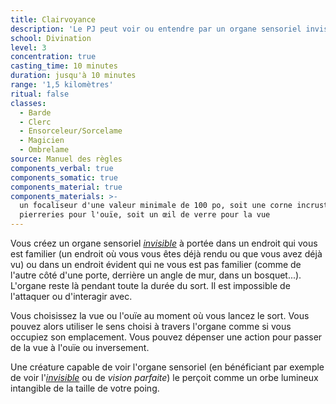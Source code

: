 ```yaml
---
title: Clairvoyance
description: 'Le PJ peut voir ou entendre par un organe sensoriel invisible à 1,5 kilomètre.'
school: Divination
level: 3
concentration: true
casting_time: 10 minutes
duration: jusqu'à 10 minutes
range: '1,5 kilomètres'
ritual: false
classes:
  - Barde
  - Clerc
  - Ensorceleur/Sorcelame
  - Magicien
  - Ombrelame
source: Manuel des règles
components_verbal: true
components_somatic: true
components_material: true
components_materials: >-
  un focaliseur d'une valeur minimale de 100 po, soit une corne incrustée de
  pierreries pour l'ouïe, soit un œil de verre pour la vue
---
```

Vous créez un organe sensoriel [_invisible_](/gerer-la-sante-du-personnage/#invisible) à portée dans un endroit qui vous est familier (un endroit où vous vous êtes déjà rendu ou que vous avez déjà vu) ou dans un endroit évident qui ne vous est pas familier (comme de l'autre côté d'une porte, derrière un angle de mur, dans un bosquet...). L'organe reste là pendant toute la durée du sort. Il est impossible de l'attaquer ou d'interagir avec.

Vous choisissez la vue ou l'ouïe au moment où vous lancez le sort. Vous pouvez alors utiliser le sens choisi à travers l'organe comme si vous occupiez son emplacement. Vous pouvez dépenser une action pour passer de la vue à l'ouïe ou inversement.

Une créature capable de voir l'organe sensoriel (en bénéficiant par exemple de voir l'[_invisible_](/gerer-la-sante-du-personnage/#invisible) ou de _vision parfaite_) le perçoit comme un orbe lumineux intangible de la taille de votre poing.
